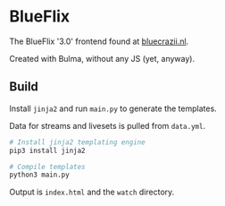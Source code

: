 # BlueFlix

The BlueFlix '3.0' frontend found at [bluecrazii.nl](https://bluecrazii.nl).

Created with Bulma, without any JS (yet, anyway).

## Build

Install `jinja2` and run `main.py` to generate the templates.

Data for streams and livesets is pulled from `data.yml`.

```bash
# Install jinja2 templating engine
pip3 install jinja2

# Compile templates
python3 main.py
```

Output is `index.html` and the `watch` directory.